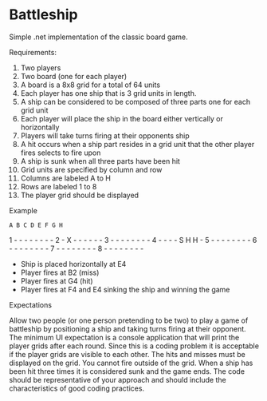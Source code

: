 # Battleship
Simple .net implementation of the classic board game.

Requirements:

1. Two players
2. Two board (one for each player)
3. A board is a 8x8 grid for a total of 64 units
4. Each player has one ship that is 3 grid units in length. 
5. A ship can be considered to be composed of three parts one for each grid unit
6. Each player will place the ship in the board either vertically or horizontally 
7. Players will take turns firing at their opponents ship
8. A hit occurs when a ship part resides in a grid unit that the other player fires selects to fire upon
9. A ship is sunk when all three parts have been hit
10. Grid units are specified by column and row
11. Columns are labeled A to H
12. Rows are labeled 1 to 8
13. The player grid should be displayed 

Example

    A B C D E F G H
1   - - - - - - - -
2   - X - - - - - -
3   - - - - - - - -
4   - - - - S H H -
5   - - - - - - - -
6   - - - - - - - -
7   - - - - - - - -
8   - - - - - - - -

- Ship is placed horizontally at E4
- Player fires at B2 (miss)
- Player fires at G4 (hit)
- Player fires at F4 and E4 sinking the ship and winning the game

Expectations

Allow two people (or one person pretending to be two) to play a game of battleship by positioning a ship and taking turns firing at their opponent. The minimum UI expectation is a console application that will print the player grids after each round. Since this is a coding problem it is acceptable if the player grids are visible to each other. The hits and misses must be displayed on the grid. You cannot fire outside of the grid. When a ship has been hit three times it is considered sunk and the game ends.  The code should be representative of your approach and should include the characteristics of good coding practices.
